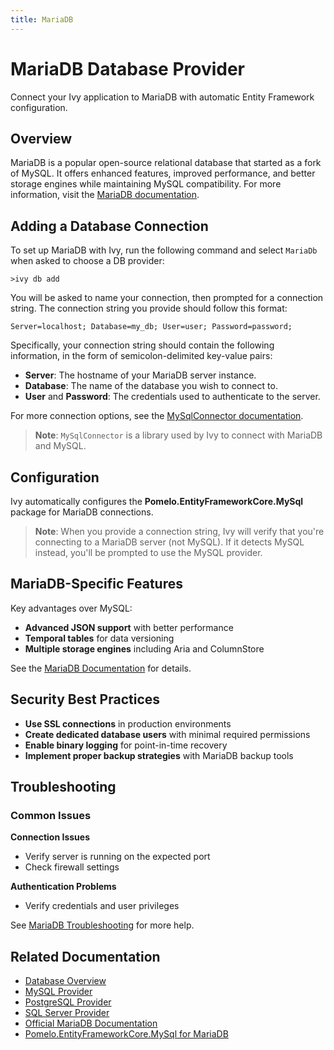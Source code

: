 ```yaml
---
title: MariaDB
---
```


# MariaDB Database Provider

<Ingress>
Connect your Ivy application to MariaDB with automatic Entity Framework configuration.
</Ingress>

## Overview

MariaDB is a popular open-source relational database that started as a fork of MySQL. It offers enhanced features, improved performance, and better storage engines while maintaining MySQL compatibility. For more information, visit the [MariaDB documentation](https://mariadb.com/docs/general-resources/about/about-mariadb).

## Adding a Database Connection

To set up MariaDB with Ivy, run the following command and select `MariaDb` when asked to choose a DB provider:

```terminal
>ivy db add
```

You will be asked to name your connection, then prompted for a connection string. The connection string you provide should follow this format:

```text
Server=localhost; Database=my_db; User=user; Password=password;
```

Specifically, your connection string should contain the following information, in the form of semicolon-delimited key-value pairs:

- **Server**: The hostname of your MariaDB server instance.
- **Database**: The name of the database you wish to connect to.
- **User** and **Password**: The credentials used to authenticate to the server.

For more connection options, see the [MySqlConnector documentation](https://mysqlconnector.net/connection-options/).

> **Note**: `MySqlConnector` is a library used by Ivy to connect with MariaDB and MySQL.

## Configuration

Ivy automatically configures the **Pomelo.EntityFrameworkCore.MySql** package for MariaDB connections.

> **Note**: When you provide a connection string, Ivy will verify that you're connecting to a MariaDB server (not MySQL). If it detects MySQL instead, you'll be prompted to use the MySQL provider.

## MariaDB-Specific Features

Key advantages over MySQL:
- **Advanced JSON support** with better performance
- **Temporal tables** for data versioning
- **Multiple storage engines** including Aria and ColumnStore

See the [MariaDB Documentation](https://mariadb.com/kb/en/library/documentation/) for details.

## Security Best Practices

- **Use SSL connections** in production environments
- **Create dedicated database users** with minimal required permissions
- **Enable binary logging** for point-in-time recovery
- **Implement proper backup strategies** with MariaDB backup tools

## Troubleshooting

### Common Issues

**Connection Issues**
- Verify server is running on the expected port
- Check firewall settings

**Authentication Problems**
- Verify credentials and user privileges

See [MariaDB Troubleshooting](https://mariadb.com/kb/en/troubleshooting-connection-issues/) for more help.

## Related Documentation

- [Database Overview](Overview.md)
- [MySQL Provider](MySql.md)
- [PostgreSQL Provider](PostgreSql.md)
- [SQL Server Provider](SqlServer.md)
- [Official MariaDB Documentation](https://mariadb.com/kb/en/documentation/)
- [Pomelo.EntityFrameworkCore.MySql for MariaDB](https://github.com/PomeloFoundation/Pomelo.EntityFrameworkCore.MySql)
